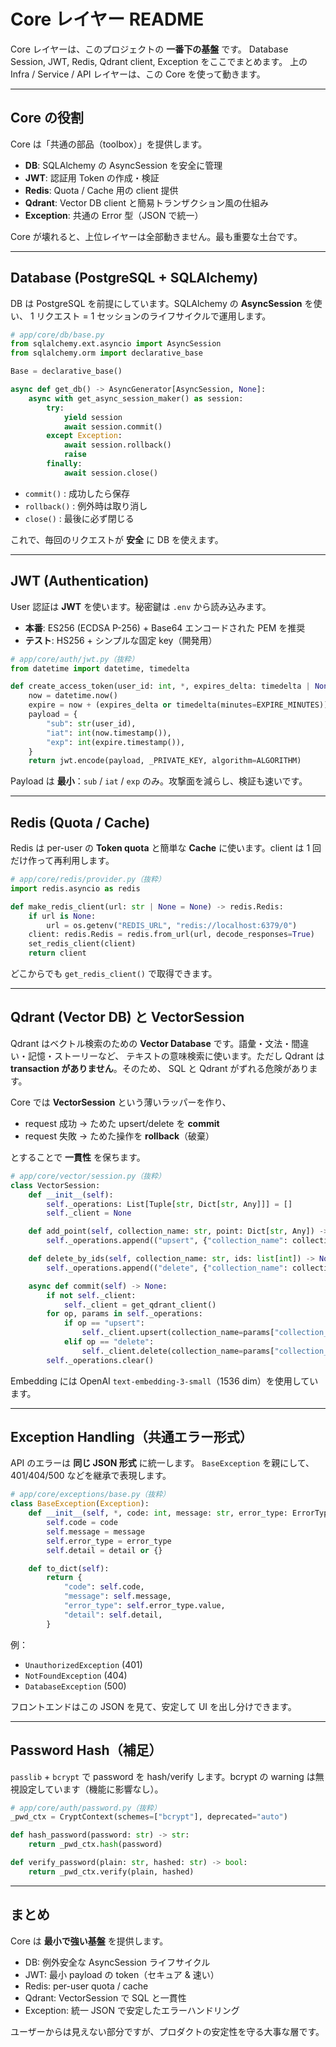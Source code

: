
# Core レイヤー README

Core レイヤーは、このプロジェクトの **一番下の基盤** です。 
Database Session, JWT, Redis, Qdrant client, Exception をここでまとめます。 
上の Infra / Service / API レイヤーは、この Core を使って動きます。

---

## Core の役割

Core は「共通の部品（toolbox）」を提供します。

- **DB**: SQLAlchemy の AsyncSession を安全に管理
- **JWT**: 認証用 Token の作成・検証
- **Redis**: Quota / Cache 用の client 提供
- **Qdrant**: Vector DB client と簡易トランザクション風の仕組み
- **Exception**: 共通の Error 型（JSON で統一）

Core が壊れると、上位レイヤーは全部動きません。最も重要な土台です。

---

## Database (PostgreSQL + SQLAlchemy)

DB は PostgreSQL を前提にしています。SQLAlchemy の **AsyncSession** を使い、
1 リクエスト = 1 セッションのライフサイクルで運用します。

```python
# app/core/db/base.py
from sqlalchemy.ext.asyncio import AsyncSession
from sqlalchemy.orm import declarative_base

Base = declarative_base()

async def get_db() -> AsyncGenerator[AsyncSession, None]:
    async with get_async_session_maker() as session:
        try:
            yield session
            await session.commit()
        except Exception:
            await session.rollback()
            raise
        finally:
            await session.close()
```

- `commit()` : 成功したら保存
- `rollback()` : 例外時は取り消し
- `close()` : 最後に必ず閉じる

これで、毎回のリクエストが **安全** に DB を使えます。

---

## JWT (Authentication)

User 認証は **JWT** を使います。秘密鍵は `.env` から読み込みます。
- **本番**: ES256 (ECDSA P-256) + Base64 エンコードされた PEM を推奨
- **テスト**: HS256 + シンプルな固定 key（開発用）

```python
# app/core/auth/jwt.py（抜粋）
from datetime import datetime, timedelta

def create_access_token(user_id: int, *, expires_delta: timedelta | None = None) -> str:
    now = datetime.now()
    expire = now + (expires_delta or timedelta(minutes=EXPIRE_MINUTES))
    payload = {
        "sub": str(user_id),
        "iat": int(now.timestamp()),
        "exp": int(expire.timestamp()),
    }
    return jwt.encode(payload, _PRIVATE_KEY, algorithm=ALGORITHM)
```

Payload は **最小**：`sub` / `iat` / `exp` のみ。攻撃面を減らし、検証も速いです。

---

## Redis (Quota / Cache)

Redis は per-user の **Token quota** と簡単な **Cache** に使います。client は 1 回だけ作って再利用します。

```python
# app/core/redis/provider.py（抜粋）
import redis.asyncio as redis

def make_redis_client(url: str | None = None) -> redis.Redis:
    if url is None:
        url = os.getenv("REDIS_URL", "redis://localhost:6379/0")
    client: redis.Redis = redis.from_url(url, decode_responses=True)
    set_redis_client(client)
    return client
```

どこからでも `get_redis_client()` で取得できます。

---

## Qdrant (Vector DB) と VectorSession

Qdrant はベクトル検索のための **Vector Database** です。語彙・文法・間違い・記憶・ストーリーなど、
テキストの意味検索に使います。ただし Qdrant は **transaction がありません**。そのため、
SQL と Qdrant がずれる危険があります。

Core では **VectorSession** という薄いラッパーを作り、
- request 成功 → ためた upsert/delete を **commit**
- request 失敗 → ためた操作を **rollback**（破棄）

とすることで **一貫性** を保ちます。

```python
# app/core/vector/session.py（抜粋）
class VectorSession:
    def __init__(self):
        self._operations: List[Tuple[str, Dict[str, Any]]] = []
        self._client = None

    def add_point(self, collection_name: str, point: Dict[str, Any]) -> None:
        self._operations.append(("upsert", {"collection_name": collection_name, "points": [point]}))

    def delete_by_ids(self, collection_name: str, ids: list[int]) -> None:
        self._operations.append(("delete", {"collection_name": collection_name, "ids": ids}))

    async def commit(self) -> None:
        if not self._client:
            self._client = get_qdrant_client()
        for op, params in self._operations:
            if op == "upsert":
                self._client.upsert(collection_name=params["collection_name"], points=params["points"])
            elif op == "delete":
                self._client.delete(collection_name=params["collection_name"], points_selector=params["ids"]) 
        self._operations.clear()
```

Embedding には OpenAI `text-embedding-3-small`（1536 dim）を使用しています。

---

## Exception Handling（共通エラー形式）

API のエラーは **同じ JSON 形式** に統一します。
`BaseException` を親にして、401/404/500 などを継承で表現します。

```python
# app/core/exceptions/base.py（抜粋）
class BaseException(Exception):
    def __init__(self, *, code: int, message: str, error_type: ErrorType, detail: dict | None = None):
        self.code = code
        self.message = message
        self.error_type = error_type
        self.detail = detail or {}

    def to_dict(self):
        return {
            "code": self.code,
            "message": self.message,
            "error_type": self.error_type.value,
            "detail": self.detail,
        }
```

例：
- `UnauthorizedException` (401)
- `NotFoundException` (404)
- `DatabaseException` (500)

フロントエンドはこの JSON を見て、安定して UI を出し分けできます。

---

## Password Hash（補足）

`passlib` + `bcrypt` で password を hash/verify します。bcrypt の warning は無視設定しています（機能に影響なし）。

```python
# app/core/auth/password.py（抜粋）
_pwd_ctx = CryptContext(schemes=["bcrypt"], deprecated="auto")

def hash_password(password: str) -> str:
    return _pwd_ctx.hash(password)

def verify_password(plain: str, hashed: str) -> bool:
    return _pwd_ctx.verify(plain, hashed)
```

---

## まとめ

Core は **最小で強い基盤** を提供します。

- DB: 例外安全な AsyncSession ライフサイクル
- JWT: 最小 payload の token（セキュア & 速い）
- Redis: per-user quota / cache
- Qdrant: VectorSession で SQL と一貫性
- Exception: 統一 JSON で安定したエラーハンドリング

ユーザーからは見えない部分ですが、プロダクトの安定性を守る大事な層です。